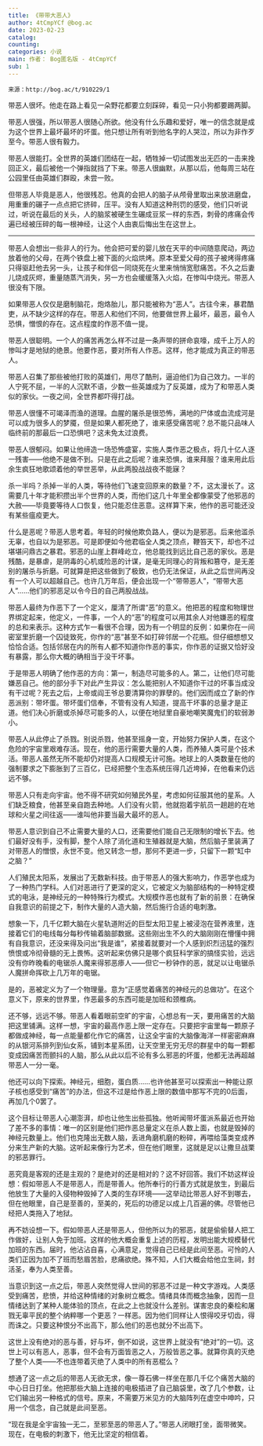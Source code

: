 ```yaml
---
title: 《带带大恶人》
author: 4tCmpYCf @bog.ac
date: 2023-02-23
catalog: 
counting: 
categories: 小说
main: 作者： Bog匿名版 - 4tCmpYCf
sub: 1
---
```

    来源：http://bog.ac/t/910229/1

带恶人很坏。他走在路上看见一朵野花都要立刻踩碎，看见一只小狗都要踢两脚。

带恶人很强，所以带恶人很随心所欲。他没有什么乐趣和爱好，唯一的信念就是成为这个世界上最坏最坏的坏蛋。他只想让所有听到他名字的人哭泣，所以为非作歹至今。带恶人很有毅力。

带恶人很能打。全世界的英雄们团结在一起，牺牲掉一切试图发出无匹的一击来挽回正义，最后被他一个弹指就挡了下来。带恶人很幽默，从那以后，他每周三站在公园里任由英雄们群殴，未尝一败。

但带恶人毕竟是恶人，他很残忍。他真的会把人的脑子从颅骨里取出来放进磨盘，用重重的碾子一点点把它挤碎，压平。没有人知道这种刑罚的感受，他们只听说过，听说在最后的关头，人的脑浆被硬生生碾成豆浆一样的东西，刺骨的疼痛会传遍已经被压碎的每一根神经，让这个人由衷后悔出生在这世上。

---
带恶人会想出一些非人的行为。他会把可爱的婴儿放在天平的中间随意爬动，两边放着他的父母，在两个铁盘上被下面的火焰烘烤。原本至爱父母的孩子被烤得疼痛只得驱赶他去另一头，让孩子和伴侣一同烧死在火里来悄悄宽慰痛苦。不久之后妻儿烧成灰烬，重量随蒸汽消失，另一方也会缓缓落入火焰，在惨叫中烧光。带恶人很没有下限。

如果带恶人仅仅是磨制脑花，炮烙胎儿，那只能被称为“恶人”。古往今来，暴君酷吏，从不缺少这样的存在。带恶人和他们不同，他要做世界上最坏，最恶，最令人恐惧，憎恨的存在。这点程度的作恶不值一提。

带恶人很聪明。一个人的痛苦再怎么样不过是一条声带的拼命哀嚎，成千上万人的惨叫才是地狱的绝景。他要作恶，要对所有人作恶。这样，他才能成为真正的带恶人。

带恶人召集了那些被他打败的英雄们，用尽了酷刑，逼迫他们为自己效力。一半的人宁死不屈，一半的人沉默不语，少数一些英雄成为了反英雄，成为了和带恶人类似的家伙。一夜之间，全世界都吓得打战。

带恶人很懂不可竭泽而渔的道理。血腥的屠杀是很恐怖，满地的尸体或血流成河是可以成为很多人的梦魇，但是如果人都死绝了，谁来感受痛苦呢？总不能只品味人临终前的那最后一口恐惧吧？这未免太过浪费。

带恶人很郁闷。如果让他缔造一场恐怖盛宴，实施人类作恶之极点，将几十亿人逐一残害——他绝不是做不到。只是在此之后呢？谁来恐惧，谁来拜服？谁来用此后余生疯狂地歌颂着他的举世恶举，从此两股战战夜不能寐？

杀一半吗？杀掉一半的人类，等待他们飞速变回原来的数量？不，这太漫长了。这需要几十年才能积攒出半个世界的人类，而他们这几十年里全都像蒙受了他邪恶的大赦——毕竟要等待人口恢复，他只能忍住恶意。这样算下来，他作的恶可能还没有某些瘟疫更大。

什么是恶呢？带恶人思考着。年轻的时候他欺负路人，便以为是邪恶。后来他滥杀无辜，也自以为是邪恶。可是即便如今他君临全人类之顶点，鞭笞天下，却也不过堪堪问鼎古之暴君。邪恶的山崖上群峰屹立，他总能找到远比自己恶的家伙。恶是残酷，是暴虐，是阴毒的心机或险恶的计谋，是毫无同理心的背叛和篡夺，是无差别的屠杀与折磨。可就算是把这些做到了极致，也仍无法保证，从此之后世间再没有一个人可以超越自己。也许几万年后，便会出现一个“带带恶人”，“带带大恶人”……他们的邪恶足以令今日的自己两股战战。

带恶人最终为作恶下了一个定义，厘清了所谓“恶”的意义。他把恶的程度和物理世界绑定起来，他定义，一件事，一个人的“恶”的程度可以用其余人对他嫌恶的程度的总和来表示。这种方式乍一看很不合理，因为有一个明显的反例：如果你在一间密室里折磨一个囚徒致死，你作的“恶”甚至不如打碎邻居一个花瓶。但仔细想想又恰恰合适。包括邻居在内的所有人都不知道你作恶的事实，你作恶的证据又恰好没有暴露，那么你大概的确相当于没干坏事。

于是带恶人明确了他作恶的方向：第一，制造尽可能多的人。第二，让他们尽可能嫌恶自己。他的部分手下对此产生异议：怎么能把别人不知道你干过的坏事当成没有干过呢？死去之后，上帝或阎王爷总要清算你的罪孽的。他们因而成立了新的作恶派别：带坏蛋。带坏蛋们信奉，不管有没有人知道，提高干坏事的总量才是正道。他们决心折磨或杀掉尽可能多的人，以便在地狱里自豪地嘲笑魔鬼们的软弱渺小。

带恶人从此停止了杀戮。别说杀戮，他甚至摇身一变，开始努力保护人类，在这个危险的宇宙里艰难存活。现在，他的恶行需要大量的人类，而养殖人类可是个技术活。带恶人虽然无所不能却仍对提高人口规模无计可施。地球上的人类数量在他的强制要求之下膨胀到了三百亿，已经把整个生态系统压得几近垮掉，在他看来仍远远不够。

带恶人只有走向宇宙。他不得不研究如何殖民外星，考虑如何征服其他的星系。人们缺乏粮食，他甚至亲自跑去种地。人们没有火箭，他就抱着宇航员一趟趟的在地球和火星之间往返——谁叫他非要当最大最坏的恶人。

带恶人意识到自己不止需要大量的人口，还需要他们能自己无限制的增长下去。他们最好没有手，没有脚，整个人除了消化道和生殖器就是大脑，然后脑子里装满了对带恶人的憎恨，永世不变。他又转念一想，那何不更进一步，只留下一颗“缸中之脑？”

人们殖民太阳系，发展出了无数新科技。由于带恶人的强大影响力，作恶学也成为了一种热门学科。人们对恶进行了更深的定义，它被定义为脑部结构的一种特定模式的电泳，是神经元的一种特殊行为模式。大规模作恶也就有了新的前景：在确保自我意识的前提之下，制作大量的人造大脑，然后施行合适的电刺激。

想象一下，几千亿颗大脑在火星轨道附近的巨型太阳卫星上被浸泡在营养液里，连接着它们的电线每分每秒传输着脑部数据。这些刚出生不久的大脑刚刚在懵懂中拥有自我意识，还没来得及问出“我是谁”，紧接着就要对一个人感到炽烈迅猛的强烈愤恨或冷彻骨髓的无上畏怖。这听起来仿佛只是哪个疯狂科学家的搞怪实验，远远没有你昨晚看的电锯杀人魔来得邪恶瘆人——但它一秒钟作的恶，就足以让电锯杀人魔拼命挥砍上几万年的电锯。

是的，恶被定义为了一个物理量。意为“正感觉着痛苦的神经元的总做功”。在这个意义下，原来的世界里，作恶最多的东西可能是加班和颈椎病。


还不够，远远不够。带恶人看着眼前空旷的宇宙，心想总有一天，要用痛苦的大脑把这里铺满。这样一想，宇宙的最高作恶上限一定存在。只要把宇宙里每一颗原子都做成神经，每一点能量都化作它的痛苦，让这全宇宙的大脑像海洋一样密密麻麻的从银河系排列到仙女系，铺到本星系团，让天空里无穷无尽的群星中的每一颗都变成因痛苦而颤抖的人脑，那么从此以后不论有多么邪恶的坏蛋，他都无法再超越带恶人一分一毫。

他还可以向下探索。神经元，细胞，蛋白质……也许他甚至可以探索出一种能让原子核也感受到“痛苦”的办法，但这不过是给作恶上限的数值中那写不完的0后面，再加几个0罢了。

这个目标让带恶人心潮澎湃，却也让他生出些孤独。他听闻带坏蛋派系最近也开始了差不多的事情：唯一的区别是他们把作恶总量定义在杀人数上面，也就是毁掉的神经元数量上。他们也克隆出无数人脑，丢进角磨机磨的粉碎，再喂给藻类变成养分来生产新的大脑。这听起来像行为艺术，但在他们眼里，这就是足以让撒旦战栗的邪恶罪行。

恶究竟是客观的还是主观的？是绝对的还是相对的？这不好回答。我们不妨这样设想：假如带恶人不是带恶人，而是带善人。他所奉行的行善方式就是放生，到最后他放生了大量的入侵物种毁掉了人类的生存环境——这举动比带恶人好不到哪去，但在他眼里，自己是至善的，至美的，死后的功德足以成上几百遍的佛。尽管他已经把人类拖入了地狱。

再不妨设想一下。假如带恶人还是带恶人，但他所以为的邪恶，就是偷偷替人把工作做好，让别人免于加班。这样的他大概会重复上述的历程，发明出能大规模替代加班的东西。届时，他沾沾自喜，心满意足，觉得自己已经是此间至恶。可怜的人类们正因为加不了班而愁眉苦脸，悲痛欲绝。殊不知，人们大概会给他立生祠，封活圣，奉为人类至善。

当意识到这一点之后，带恶人突然觉得人世间的邪恶不过是一种文字游戏。人类感受到痛苦，悲愤，并给这种情绪的对象树立概念。情绪具体而概念抽象，因而一旦情绪达到了某种人能体验的顶点，在此之上也就没什么差别。谋害忠良的秦桧和屠戮无辜平民的整个纳粹哪一个更恶？一样恶。因为他们同样让人恨得咬牙切齿，得而诛之。只要这种恨分不出高下，那么他们的恶也就分不出高下。

这世上没有绝对的恶与善，好与坏，倒不如说，这世界上就没有“绝对”的一切。这世上可以有恶人，恶事，但不会有万面皆恶之人，万般皆恶之事。就算你真的灭绝了整个人类——不也连带着灭绝了人类中的所有恶棍么？

想通了这一点之后的带恶人无欲无求，像一尊石佛一样坐在那几千亿个痛苦大脑的中心日日打坐。他把那些大脑上连接的电极插进了自己脑袋里，改了几个参数，让它们输出另一种格式的信号。原来，不需要万米见方的大脑阵列在虚空中呻吟，只用一个信念，自己就是此间至恶。

“现在我是全宇宙独一无二，至邪至恶的带恶人了。”带恶人闭眼打坐，面带微笑。现在，在电极的刺激下，他无比坚定的相信着。
